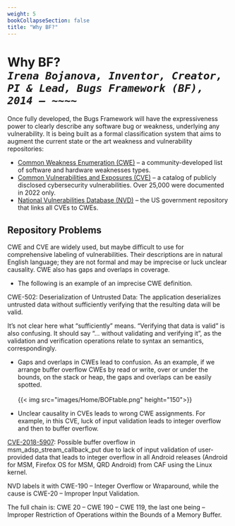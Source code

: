 ```yaml
---
weight: 5
bookCollapseSection: false
title: "Why BF?"
---
```

# Why BF? <br/>_`Irena Bojanova, Inventor, Creator, PI & Lead, Bugs Framework (BF), 2014 – ~~~~`_

Once fully developed, the Bugs Framework will have the expressiveness power to clearly describe any software bug or weakness, underlying any vulnerability. It is being built as a formal classification system that aims to augment the current state or the art weakness and vulnerability repositories:

*   [Common Weakness Enumeration (CWE)](https://cwe.mitre.org/) – a community-developed list of software and hardware weaknesses types.
*   [Common Vulnerabilities and Exposures (CVE)](https://cve.mitre.org/) – a catalog of publicly disclosed cybersecurity vulnerabilities. Over 25,000 were documented in 2022 only.
*   [National Vulnerabilities Database (NVD)](https://nvd.nist.gov/) – the US government repository that links all CVEs to CWEs.

## Repository Problems

CWE and CVE are widely used, but maybe difficult to use for comprehensive labeling of vulnerabilities. Their descriptions are in natural English language; they are not formal and may be imprecise or luck unclear causality. CWE also has gaps and overlaps in coverage.

*   The following is an example of an imprecise CWE definition.

CWE-502: Deserialization of Untrusted Data: The application deserializes untrusted data without sufficiently verifying that the resulting data will be valid.

It’s not clear here what “sufficiently” means. “Verifying that data is valid” is also confusing. It should say “... without validating and verifying it”, as the validation and verification operations relate to syntax an semantics, correspondingly.

*   Gaps and overlaps in CWEs lead to confusion. As an example, if we arrange buffer overflow CWEs by read or write, over or under the bounds, on the stack or heap, the gaps and overlaps can be easily spotted.
<br/><br/>
{{< img src="images/Home/BOFtable.png" height="150">}}

*   Unclear causality in CVEs leads to wrong CWE assignments. For example, in this CVE, luck of input validation leads to integer overflow and then to buffer overflow.

[CVE-2018-5907](https://cve.mitre.org/cgi-bin/cvename.cgi?name=CVE-2018-5907): Possible buffer overflow in msm\_adsp\_stream\_callback\_put due to lack of input validation of user-provided data that leads to integer overflow in all Android releases (Android for MSM, Firefox OS for MSM, QRD Android) from CAF using the Linux kernel.

NVD labels it with CWE-190 – Integer Overflow or Wraparound, while the cause is CWE-20 – Improper Input Validation.

The full chain is: CWE 20 – CWE 190 – CWE 119, the last one being – Improper Restriction of Operations within the Bounds of a Memory Buffer.